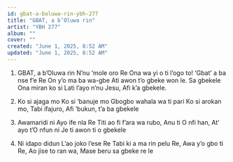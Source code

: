 ```yaml
---
id: gbat-a-boluwa-rin-ybh-277
title: "GBAT, a b’Oluwa rin"
artist: "YBH 277"
album: ""
cover: ""
created: "June 1, 2025, 8:52 AM"
updated: "June 1, 2025, 8:52 AM"
---
```


1. GBAT, a b’Oluwa rin
N’nu ‘mole oro Re
Ona wa yi o ti l’ogo to!
‘Gbat’ a ba nse f’e Re
On y’o ma ba wa-gbe
Ati awon t’o gbeke won le.
Sa gbekele
Ona miran ko si
Lati l’ayo n’nu Jesu,
Afi k’a gbekele.

2. Ko si ajaga mo
Ko si ‘banuje mo
Gbogbo wahala wa ti pari
Ko si arokan mo,
Tabi ifajuro,
Afi ‘bukun, t’a ba gbekele

3. Awamaridi ni
Ayo ife nla Re
Titi ao fi f’ara wa rubo,
Anu ti O nfi han,
At’ ayo t’O nfun ni
Je ti awon ti o gbekele

4. Ni idapo didun
L’ao joko l’ese Re
Tabi ki a ma rin pelu Re,
Awa y’o gbo ti Re,
Ao jise to ran wa,
Mase beru sa gbeke re le